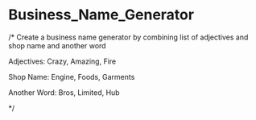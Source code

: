 # Business_Name_Generator
/* Create a business name generator by combining list of adjectives and shop name and another word


Adjectives:
Crazy, 
Amazing,
Fire 

Shop Name:
Engine,
Foods,
Garments

Another Word:
Bros,
Limited,
Hub



*/
